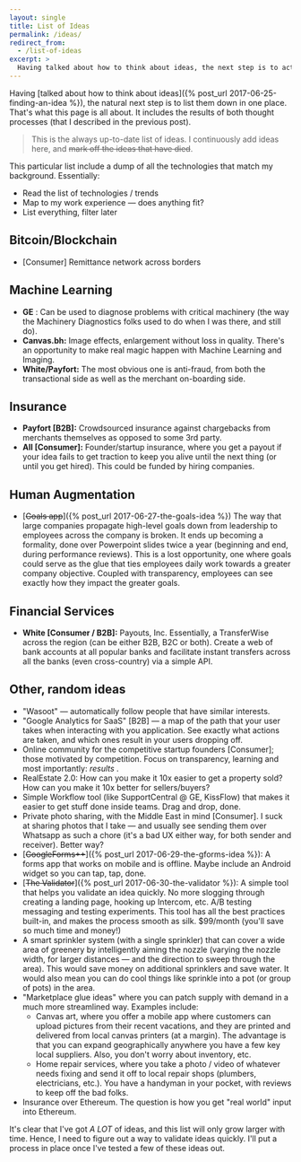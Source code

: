 ```yaml
---
layout: single
title: List of Ideas
permalink: /ideas/
redirect_from:
  - /list-of-ideas
excerpt: >
  Having talked about how to think about ideas, the next step is to actually list them all down. That's what I'm doing in this post.
---
```

Having [talked about how to think about ideas]({% post_url 2017-06-25-finding-an-idea %}), the natural next step is to list them down in one place. That's what this page is all about. It includes the results of both thought processes (that I described in the previous post).

> This is the always up-to-date list of ideas. I continuously add ideas here, and ~~mark off the ideas that have died~~.

This particular list include a dump of all the technologies that match my background. Essentially:

- Read the list of technologies / trends
- Map to my work experience &mdash; does anything fit?
- List everything, filter later

## Bitcoin/Blockchain

- [Consumer] Remittance network across borders

## Machine Learning

-  **GE** : Can be used to diagnose problems with critical machinery (the way the Machinery Diagnostics folks used to do when I was there, and still do). 
-  **Canvas.bh:** Image effects, enlargement without loss in quality. There's an opportunity to make real magic happen with Machine Learning and Imaging.
-  **White/Payfort:** The most obvious one is anti-fraud, from both the transactional side as well as the merchant on-boarding side.

## Insurance

-  **Payfort [B2B]:** Crowdsourced insurance against chargebacks from merchants themselves as opposed to some 3rd party.
-  **All [Consumer]:** Founder/startup insurance, where you get a payout if your idea fails to get traction to keep you alive until the next thing (or until you get hired). This could be funded by hiring companies.

## Human Augmentation

-  [~~Goals app~~]({% post_url 2017-06-27-the-goals-idea %}) The way that large companies propagate high-level goals down from leadership to employees across the company is broken. It ends up becoming a formality, done over Powerpoint slides twice a year (beginning and end, during performance reviews). This is a lost opportunity, one where goals could serve as the glue that ties employees daily work towards a greater company objective. Coupled with transparency, employees can see exactly how they impact the greater goals.

## Financial Services

-  **White [Consumer / B2B]:** Payouts, Inc. Essentially, a TransferWise across the region (can be either B2B, B2C or both). Create a web of bank accounts at all popular banks and facilitate instant transfers across all the banks (even cross-country) via a simple API.

## Other, random ideas

- "Wasoot" &mdash; automatically follow people that have similar interests. 
- "Google Analytics for SaaS" [B2B] — a map of the path that your user takes when interacting with you application. See exactly what actions are taken, and which ones result in your users dropping off.
- Online community for the competitive startup founders [Consumer]; those motivated by competition. Focus on transparency, learning and most importantly: _results_ .
- RealEstate 2.0: How can you make it 10x easier to get a property sold? How can you make it 10x better for sellers/buyers?
- Simple Workflow tool (like SupportCentral @ GE, KissFlow) that makes it easier to get stuff done inside teams. Drag and drop, done.
- Private photo sharing, with the Middle East in mind [Consumer]. I suck at sharing photos that I take — and usually see sending them over Whatsapp as such a chore (it's a bad UX either way, for both sender and receiver). Better way?
- [~~GoogleForms++~~]({% post_url 2017-06-29-the-gforms-idea %}): A forms app that works on mobile and is offline. Maybe include an Android widget so you can tap, tap, done.
- [~~The Validator~~]({% post_url 2017-06-30-the-validator %}): A simple tool that helps you validate an idea quickly. No more slogging through creating a landing page, hooking up Intercom, etc. A/B testing messaging and testing experiments. This tool has all the best practices built-in, and makes the process smooth as silk. $99/month (you'll save so much time and money!)
- A smart sprinkler system (with a single sprinkler) that can cover a wide area of greenery by intelligently aiming the nozzle (varying the nozzle width, for larger distances &mdash; and the direction to sweep through the area). This would save money on additional sprinklers and save water. It would also mean you can do cool things like sprinkle into a pot (or group of pots) in the area.
- "Marketplace glue ideas" where you can patch supply with demand in a much more streamlined way. Examples include:
  - Canvas art, where you offer a mobile app where customers can upload pictures from their recent vacations, and they are printed and delivered from local canvas printers (at a margin). The advantage is that you can expand geographically anywhere you have a few key local suppliers. Also, you don't worry about inventory, etc.
  - Home repair services, where you take a photo / video of whatever needs fixing and send it off to local repair shops (plumbers, electricians, etc.). You have a handyman in your pocket, with reviews to keep off the bad folks. 
- Insurance over Ethereum. The question is how you get "real world" input into Ethereum.

It's clear that I've got *A LOT* of ideas, and this list will only grow larger with time. Hence, I need to figure out a way to validate ideas quickly. I'll put a process in place once I've tested a few of these ideas out.
